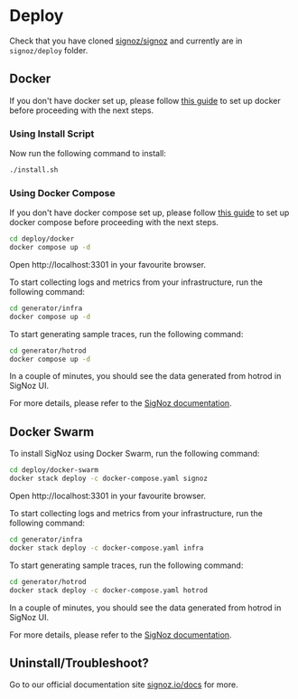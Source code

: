 # Deploy

Check that you have cloned [signoz/signoz](https://github.com/signoz/signoz)
and currently are in `signoz/deploy` folder.

## Docker

If you don't have docker set up, please follow [this guide](https://docs.docker.com/engine/install/)
to set up docker before proceeding with the next steps.

### Using Install Script

Now run the following command to install:

```sh
./install.sh
```

### Using Docker Compose

If you don't have docker compose set up, please follow [this guide](https://docs.docker.com/compose/install/)
to set up docker compose before proceeding with the next steps.

```sh
cd deploy/docker
docker compose up -d
```

Open http://localhost:3301 in your favourite browser.

To start collecting logs and metrics from your infrastructure, run the following command:

```sh
cd generator/infra
docker compose up -d
```

To start generating sample traces, run the following command:

```sh
cd generator/hotrod
docker compose up -d
```

In a couple of minutes, you should see the data generated from hotrod in SigNoz UI.

For more details, please refer to the [SigNoz documentation](https://signoz.io/docs/install/docker/).

## Docker Swarm

To install SigNoz using Docker Swarm, run the following command:

```sh
cd deploy/docker-swarm
docker stack deploy -c docker-compose.yaml signoz
```

Open http://localhost:3301 in your favourite browser.

To start collecting logs and metrics from your infrastructure, run the following command:

```sh
cd generator/infra
docker stack deploy -c docker-compose.yaml infra
```

To start generating sample traces, run the following command:

```sh
cd generator/hotrod
docker stack deploy -c docker-compose.yaml hotrod
```

In a couple of minutes, you should see the data generated from hotrod in SigNoz UI.

For more details, please refer to the [SigNoz documentation](https://signoz.io/docs/install/docker-swarm/).

## Uninstall/Troubleshoot?

Go to our official documentation site [signoz.io/docs](https://signoz.io/docs) for more.

